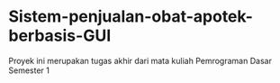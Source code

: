 # Sistem-penjualan-obat-apotek-berbasis-GUI
Proyek ini merupakan tugas akhir dari mata kuliah Pemrograman Dasar Semester 1

